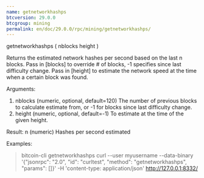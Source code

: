 ```yaml
---
name: getnetworkhashps
btcversion: 29.0.0
btcgroup: mining
permalink: en/doc/29.0.0/rpc/mining/getnetworkhashps/
---
```


getnetworkhashps ( nblocks height )

Returns the estimated network hashes per second based on the last n blocks.
Pass in [blocks] to override # of blocks, -1 specifies since last difficulty change.
Pass in [height] to estimate the network speed at the time when a certain block was found.

Arguments:
1. nblocks    (numeric, optional, default=120) The number of previous blocks to calculate estimate from, or -1 for blocks since last difficulty change.
2. height     (numeric, optional, default=-1) To estimate at the time of the given height.

Result:
n    (numeric) Hashes per second estimated

Examples:
> bitcoin-cli getnetworkhashps 
> curl --user myusername --data-binary '{"jsonrpc": "2.0", "id": "curltest", "method": "getnetworkhashps", "params": []}' -H 'content-type: application/json' http://127.0.0.1:8332/



